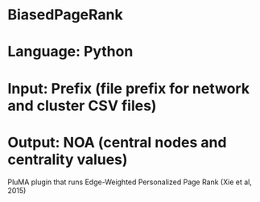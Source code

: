 # BiasedPageRank
# Language: Python
# Input: Prefix (file prefix for network and cluster CSV files)
# Output: NOA (central nodes and centrality values) 
PluMA plugin that runs Edge-Weighted Personalized Page Rank (Xie et al, 2015)
